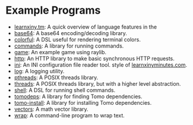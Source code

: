 # Example Programs

- [learnxiny.tm](learnxiny.tm): A quick overview of language features in the
- [base64](base64/): A base64 encoding/decoding library.
- [colorful](colorful/): A DSL useful for rendering terminal colors.
- [commands](commands/): A library for running commands.
- [game](game/): An example game using raylib.
- [http](http/): An HTTP library to make basic synchronous HTTP requests.
- [ini](ini/): An INI configuration file reader tool.
  style of [learnxinyminutes.com](https://learnxinyminutes.com/).
- [log](log/): A logging utility.
- [pthreads](pthreads/): A POSIX threads library.
- [threads](threads/): A POSIX threads library, but with a higher level abstraction.
- [shell](shell/): A DSL for running shell commands.
- [tomodeps](tomodeps/): A library for finding Tomo dependencies.
- [tomo-install](tomo-install/): A library for installing Tomo dependencies.
- [vectors](vectors/): A math vector library.
- [wrap](wrap/): A command-line program to wrap text.
